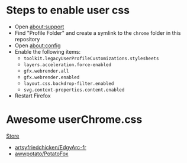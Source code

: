 # Steps to enable user css

- Open [about:support](about:support)
- Find "Profile Folder" and create a symlink to the `chrome` folder in this repository
- Open [about:config](about:config)
- Enable the following items:
  - `toolkit.legacyUserProfileCustomizations.stylesheets`
  - `layers.acceleration.force-enabled`
  - `gfx.webrender.all`
  - `gfx.webrender.enabled`
  - `layout.css.backdrop-filter.enabled`
  - `svg.context-properties.content.enabled`
- Restart Firefox

# Awesome userChrome.css

[Store](https://firefoxcss-store.github.io/)

- [artsyfriedchicken/EdgyArc-fr](https://github.com/artsyfriedchicken/EdgyArc-fr/)
- [awwpotato/PotatoFox](https://codeberg.org/awwpotato/PotatoFox)

